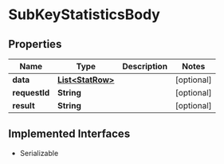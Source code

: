 

# SubKeyStatisticsBody

## Properties

Name | Type | Description | Notes
------------ | ------------- | ------------- | -------------
**data** | [**List&lt;StatRow&gt;**](StatRow.md) |  |  [optional]
**requestId** | **String** |  |  [optional]
**result** | **String** |  |  [optional]


## Implemented Interfaces

* Serializable


